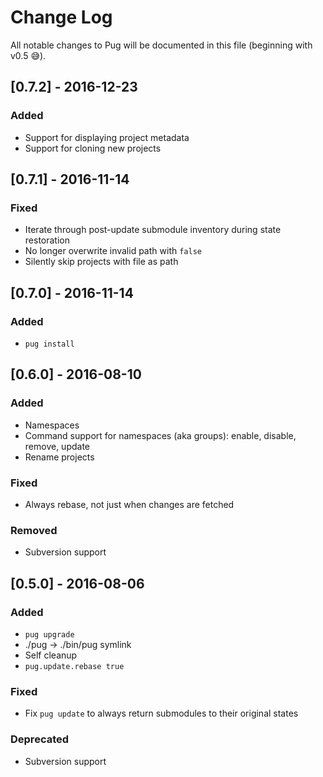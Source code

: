 # Change Log

All notable changes to Pug will be documented in this file (beginning with v0.5 😅).

## [0.7.2] - 2016-12-23
### Added
- Support for displaying project metadata
- Support for cloning new projects

## [0.7.1] - 2016-11-14
### Fixed
- Iterate through post-update submodule inventory during state restoration
- No longer overwrite invalid path with `false`
- Silently skip projects with file as path

## [0.7.0] - 2016-11-14
### Added
- `pug install`

## [0.6.0] - 2016-08-10
### Added
- Namespaces
- Command support for namespaces (aka groups): enable, disable, remove, update
- Rename projects

### Fixed
- Always rebase, not just when changes are fetched

### Removed
- Subversion support

## [0.5.0] - 2016-08-06
### Added
- `pug upgrade`
- ./pug -> ./bin/pug symlink
- Self cleanup
- `pug.update.rebase true`

### Fixed
- Fix `pug update` to always return submodules to their original states

### Deprecated
- Subversion support
